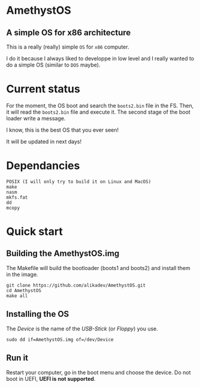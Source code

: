 # AmethystOS

## A simple OS for x86 architecture

This is a really (really) simple `OS` for `x86` computer.

I do it because I always liked to developpe in low level and I really wanted to do a simple OS (similar to `DOS` maybe).

# Current status

For the moment, the OS boot and search the `boots2.bin` file in the FS. Then, it will read the `boots2.bin` file and execute it. The second stage of the boot loader write a message.

I know, this is the best OS that you ever seen!

It will be updated in next days!

# Dependancies

```
POSIX (I will only try to build it on Linux and MacOS)
make
nasm
mkfs.fat
dd
mcopy
```

# Quick start

## Building the AmethystOS.img

The Makefile will build the bootloader (boots1 and boots2) and install them in the image.

``` shell
git clone https://github.com/alikadev/AmethystOS.git
cd AmethystOS
make all
```

## Installing the OS

The _Device_ is the name of the _USB-Stick_ (or _Floppy_) you use.

``` shell
sudo dd if=AmethystOS.img of=/dev/Device
```

## Run it

Restart your computer, go in the boot menu and choose the device. Do not boot in UEFI, __UEFI is not supported__.
